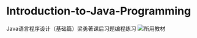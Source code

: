 # Introduction-to-Java-Programming
Java语言程序设计（基础篇）梁勇著课后习题编程练习
![所用教材](https://github.com/Chu-Wang/Introduction-to-Java-Programming/blob/master/imag/IMG_20191127_213211.jpg)

